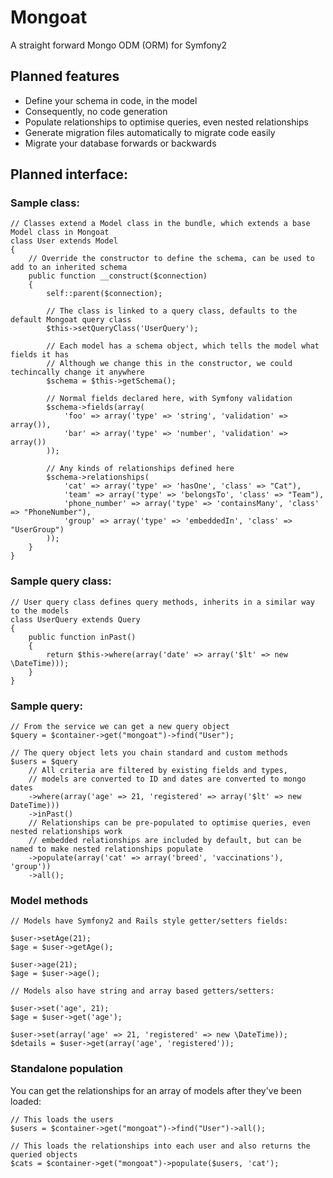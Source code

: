 # Mongoat

A straight forward Mongo ODM (ORM) for Symfony2


## Planned features

- Define your schema in code, in the model
- Consequently, no code generation
- Populate relationships to optimise queries, even nested relationships
- Generate migration files automatically to migrate code easily
- Migrate your database forwards or backwards


## Planned interface:

### Sample class:

	// Classes extend a Model class in the bundle, which extends a base Model class in Mongoat
	class User extends Model
	{
		// Override the constructor to define the schema, can be used to add to an inherited schema
		public function __construct($connection)
		{
			self::parent($connection);

			// The class is linked to a query class, defaults to the default Mongoat query class
			$this->setQueryClass('UserQuery');

			// Each model has a schema object, which tells the model what fields it has
			// Although we change this in the constructor, we could techincally change it anywhere
			$schema = $this->getSchema();

			// Normal fields declared here, with Symfony validation
			$schema->fields(array(
				'foo' => array('type' => 'string', 'validation' => array()),
				'bar' => array('type' => 'number', 'validation' => array())
			));

			// Any kinds of relationships defined here
			$schema->relationships(
				'cat' => array('type' => 'hasOne', 'class' => "Cat"),
				'team' => array('type' => 'belongsTo', 'class' => "Team"),
				'phone_number' => array('type' => 'containsMany', 'class' => "PhoneNumber"),
				'group' => array('type' => 'embeddedIn', 'class' => "UserGroup")
			));
		}
	}

### Sample query class:

	// User query class defines query methods, inherits in a similar way to the models
	class UserQuery extends Query
	{
		public function inPast()
		{
			return $this->where(array('date' => array('$lt' => new \DateTime)));
		}
	}

### Sample query:

	// From the service we can get a new query object
	$query = $container->get("mongoat")->find("User");

	// The query object lets you chain standard and custom methods
	$users = $query
		// All criteria are filtered by existing fields and types,
		// models are converted to ID and dates are converted to mongo dates
		->where(array('age' => 21, 'registered' => array('$lt' => new DateTime)))
		->inPast()
		// Relationships can be pre-populated to optimise queries, even nested relationships work
		// embedded relationships are included by default, but can be named to make nested relationships populate
		->populate(array('cat' => array('breed', 'vaccinations'), 'group'))
		->all();

### Model methods

	// Models have Symfony2 and Rails style getter/setters fields:

	$user->setAge(21);
	$age = $user->getAge();

	$user->age(21);
	$age = $user->age();

	// Models also have string and array based getters/setters:

	$user->set('age', 21);
	$age = $user->get('age');

	$user->set(array('age' => 21, 'registered' => new \DateTime));
	$details = $user->get(array('age', 'registered'));


### Standalone population

You can get the relationships for an array of models after they've been loaded:

	// This loads the users
	$users = $container->get("mongoat")->find("User")->all();

	// This loads the relationships into each user and also returns the queried objects
	$cats = $container->get("mongoat")->populate($users, 'cat');

